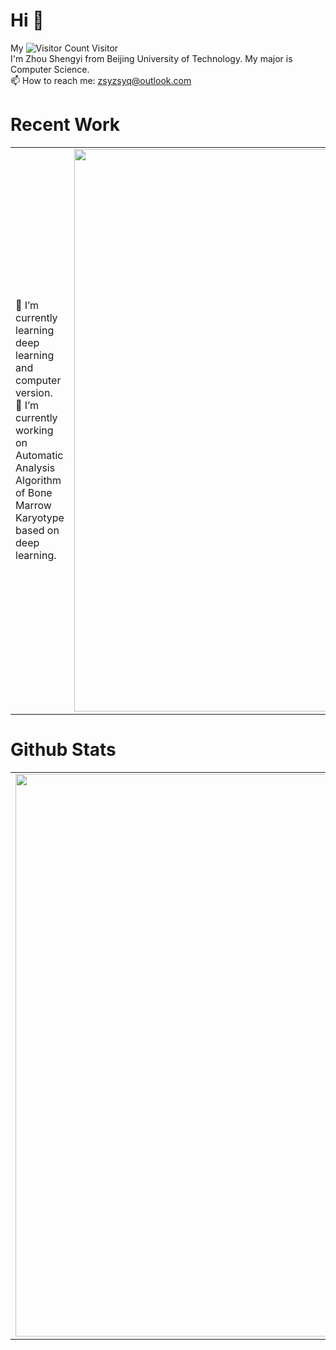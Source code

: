 # Hi 👋
My ![Visitor Count](https://profile-counter.glitch.me/aimengyisheng/count.svg) Visitor  
I'm Zhou Shengyi from Beijing University of Technology. My major is Computer Science.  
📫 How to reach me: zsyzsyq@outlook.com  
# Recent Work
<html>
    <table style="margin-left: auto; margin-right: auto;">
        <tr>
            <td>
              🌱 I’m currently learning deep learning and computer version.</br>
              🔭 I’m currently working on Automatic Analysis Algorithm of Bone Marrow Karyotype based on deep learning.  
            </td>
            <td>
                <img src="https://rishavanand.github.io/static/images/greetings.gif" width="900px" >
            </td>
        </tr>
    </table>
</html>

# Github Stats
<html>
    <table style="margin-left: auto; margin-right: auto;">
        <tr>
            <td>
              <img src="https://github-readme-stats.vercel.app/api?username=aimengyisheng&count_private=true" width="900px" >  
            </td>
            <td>
                <img src="https://github-readme-stats.vercel.app/api/top-langs/?username=aimengyisheng&langs_count=8" width="900px" >
            </td>
        </tr>
    </table>
</html>
<!--
**aimengyisheng/aimengyisheng** is a ✨ _special_ ✨ repository because its `README.md` (this file) appears on your GitHub profile.

Here are some ideas to get you started:

- 🔭 I’m currently working on ...
- 🌱 I’m currently learning computer version
- 👯 I’m looking to collaborate on ...
- 🤔 I’m looking for help with ...
- 💬 Ask me about ...
- 📫 How to reach me: ...
- 😄 Pronouns: ...
- ⚡ Fun fact: ...
-->
